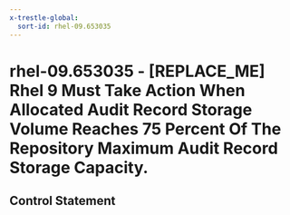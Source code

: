 ```yaml
---
x-trestle-global:
  sort-id: rhel-09.653035
---
```


# rhel-09.653035 - \[REPLACE_ME\] Rhel 9 Must Take Action When Allocated Audit Record Storage Volume Reaches 75 Percent Of The Repository Maximum Audit Record Storage Capacity.

## Control Statement
